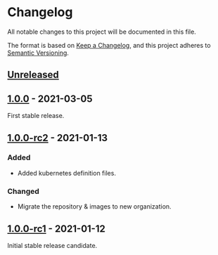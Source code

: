 # Changelog

All notable changes to this project will be documented in this file.

The format is based on [Keep a Changelog](https://keepachangelog.com/en/1.0.0/), and this project adheres
to [Semantic Versioning](https://semver.org/spec/v2.0.0.html).

## [Unreleased]

## [1.0.0] - 2021-03-05

First stable release.

## [1.0.0-rc2] - 2021-01-13

### Added

- Added kubernetes definition files.

### Changed

- Migrate the repository & images to new organization.

## [1.0.0-rc1] - 2021-01-12

Initial stable release candidate.

[Unreleased]: https://github.com/creekorful/bathyscaphe/compare/v1.0.0...HEAD

[1.0.0]: https://github.com/olivierlacan/keep-a-changelog/compare/v1.0.0-rc2...v1.0.0

[1.0.0-rc2]: https://github.com/olivierlacan/keep-a-changelog/compare/v1.0.0-rc1...v1.0.0-rc2

[1.0.0-rc1]: https://github.com/creekorful/bathyscaphe/releases/tag/v1.0.0-rc1
